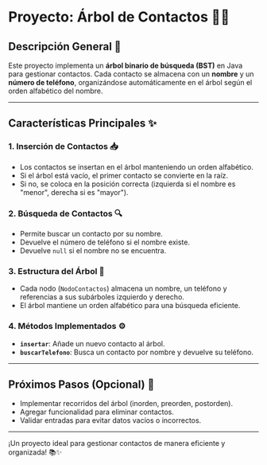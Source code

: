 # Proyecto: Árbol de Contactos 🌳📞

## Descripción General 📄
Este proyecto implementa un **árbol binario de búsqueda (BST)** en Java para gestionar contactos. Cada contacto se almacena con un **nombre** y un **número de teléfono**, organizándose automáticamente en el árbol según el orden alfabético del nombre.

---

## Características Principales ✨

### 1. Inserción de Contactos 📥
- Los contactos se insertan en el árbol manteniendo un orden alfabético.
- Si el árbol está vacío, el primer contacto se convierte en la raíz.
- Si no, se coloca en la posición correcta (izquierda si el nombre es "menor", derecha si es "mayor").

### 2. Búsqueda de Contactos 🔍
- Permite buscar un contacto por su nombre.
- Devuelve el número de teléfono si el nombre existe.
- Devuelve `null` si el nombre no se encuentra.

### 3. Estructura del Árbol 🌿
- Cada nodo (`NodoContactos`) almacena un nombre, un teléfono y referencias a sus subárboles izquierdo y derecho.
- El árbol mantiene un orden alfabético para una búsqueda eficiente.

### 4. Métodos Implementados ⚙️
- **`insertar`**: Añade un nuevo contacto al árbol.
- **`buscarTelefono`**: Busca un contacto por nombre y devuelve su teléfono.

---

## Próximos Pasos (Opcional) 🚀
- Implementar recorridos del árbol (inorden, preorden, postorden).
- Agregar funcionalidad para eliminar contactos.
- Validar entradas para evitar datos vacíos o incorrectos.

---

¡Un proyecto ideal para gestionar contactos de manera eficiente y organizada! 📚✨
